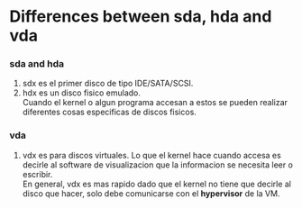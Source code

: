 # Differences between sda, hda and vda
### sda and hda
1. sdx es el primer disco de tipo IDE/SATA/SCSI.
2. hdx es un disco fisico emulado.  
Cuando el kernel o algun programa accesan a estos se pueden realizar diferentes cosas especificas de discos fisicos.
### vda
1. vdx es para discos virtuales. Lo que el kernel hace cuando accesa es decirle al software de visualizacion que la informacion se necesita leer o escribir.  
En general, vdx es mas rapido dado que el kernel no tiene que decirle al disco que hacer, solo debe comunicarse con el **hypervisor** de la VM.